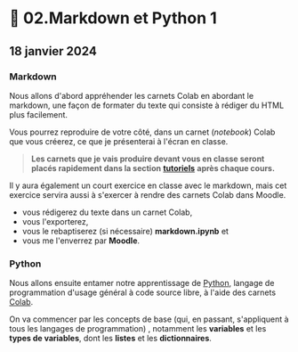 # 🐍 02.Markdown et Python 1

## 18 janvier 2024

### Markdown

Nous allons d'abord appréhender les carnets Colab en abordant le markdown, une façon de formater du texte qui consiste à rédiger du HTML plus facilement.

Vous pourrez reproduire de votre côté, dans un carnet (_notebook_) Colab que vous créerez, ce que je présenterai à l'écran en classe.

> **Les carnets que je vais produire devant vous en classe seront placés rapidement dans la section** [**tutoriels**](00.tutoriels.md) **après chaque cours.**

Il y aura également un court exercice en classe avec le markdown, mais cet exercice servira aussi à s'exercer à rendre des carnets Colab dans Moodle.

* vous rédigerez du texte dans un carnet Colab,
* vous l'exporterez,
* vous le rebaptiserez (si nécessaire) **markdown.ipynb** et
* vous me l'enverrez par **Moodle**.

### Python

Nous allons ensuite entamer notre apprentissage de [Python](https://fr.wikipedia.org/wiki/Python\_\(langage\)), langage de programmation d'usage général à code source libre, à l'aide des carnets [Colab](https://colab.research.google.com/).

On va commencer par les concepts de base (qui, en passant, s'appliquent à tous les langages de programmation) , notamment les **variables** et les **types de variables**, dont les **listes** et les **dictionnaires**.

